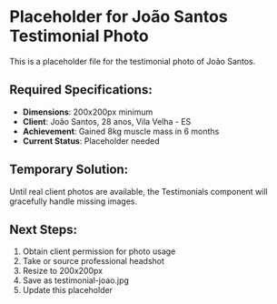 # Placeholder for João Santos Testimonial Photo

This is a placeholder file for the testimonial photo of João Santos.

## Required Specifications:
- **Dimensions**: 200x200px minimum  
- **Client**: João Santos, 28 anos, Vila Velha - ES
- **Achievement**: Gained 8kg muscle mass in 6 months
- **Current Status**: Placeholder needed

## Temporary Solution:
Until real client photos are available, the Testimonials component will gracefully handle missing images.

## Next Steps:
1. Obtain client permission for photo usage
2. Take or source professional headshot
3. Resize to 200x200px
4. Save as testimonial-joao.jpg
5. Update this placeholder
